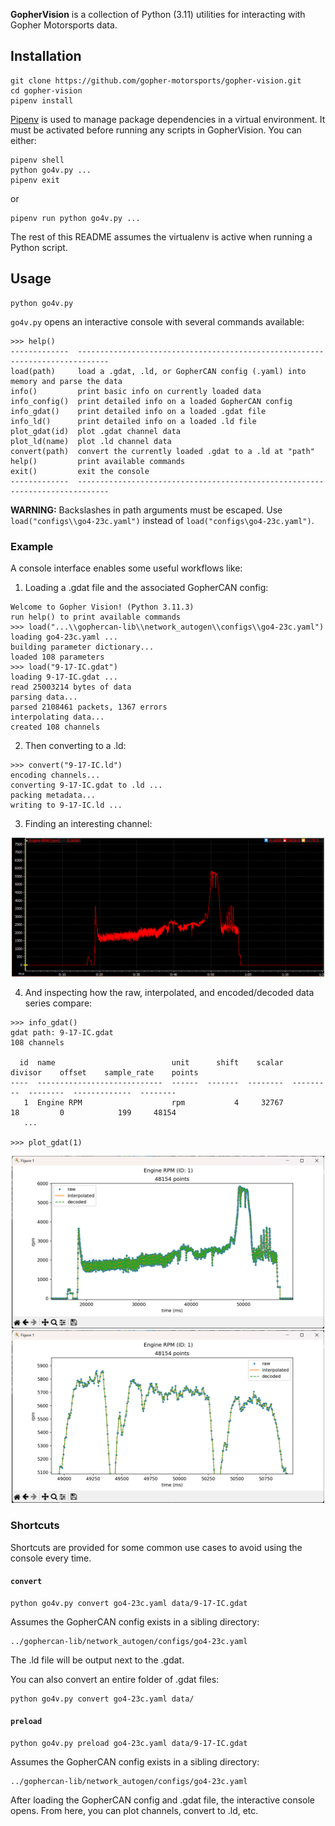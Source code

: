 **GopherVision** is a collection of Python (3.11) utilities for interacting with Gopher Motorsports data.

## Installation
```
git clone https://github.com/gopher-motorsports/gopher-vision.git
cd gopher-vision
pipenv install
```

[Pipenv](https://pipenv.pypa.io/en/latest/) is used to manage package dependencies in a virtual environment. It must be activated before running any scripts in GopherVision. You can either:
```
pipenv shell
python go4v.py ...
pipenv exit
```
or
```
pipenv run python go4v.py ...
```
The rest of this README assumes the virtualenv is active when running a Python script.

## Usage
```
python go4v.py
```

`go4v.py` opens an interactive console with several commands available:
```
>>> help()
-------------  -----------------------------------------------------------------------------
load(path)     load a .gdat, .ld, or GopherCAN config (.yaml) into memory and parse the data
info()         print basic info on currently loaded data
info_config()  print detailed info on a loaded GopherCAN config
info_gdat()    print detailed info on a loaded .gdat file
info_ld()      print detailed info on a loaded .ld file
plot_gdat(id)  plot .gdat channel data
plot_ld(name)  plot .ld channel data
convert(path)  convert the currently loaded .gdat to a .ld at "path"
help()         print available commands
exit()         exit the console
-------------  -----------------------------------------------------------------------------
```

**WARNING:** Backslashes in path arguments must be escaped. Use `load("configs\\go4-23c.yaml")` instead of `load("configs\go4-23c.yaml")`.

### Example

A console interface enables some useful workflows like:

1. Loading a .gdat file and the associated GopherCAN config:
```
Welcome to Gopher Vision! (Python 3.11.3)
run help() to print available commands
>>> load("...\\gophercan-lib\\network_autogen\\configs\\go4-23c.yaml")
loading go4-23c.yaml ...
building parameter dictionary...
loaded 108 parameters
>>> load("9-17-IC.gdat")
loading 9-17-IC.gdat ...
read 25003214 bytes of data
parsing data...
parsed 2108461 packets, 1367 errors
interpolating data...
created 108 channels
```

2. Then converting to a .ld:
```
>>> convert("9-17-IC.ld")
encoding channels...
converting 9-17-IC.gdat to .ld ...
packing metadata...
writing to 9-17-IC.ld ...
```

3. Finding an interesting channel:

<p align="center">
  <img width="500" src="img/i2.png">
</p>

4. And inspecting how the raw, interpolated, and encoded/decoded data series compare:

```
>>> info_gdat()
gdat path: 9-17-IC.gdat
108 channels

  id  name                          unit      shift    scalar    divisor    offset    sample_rate    points
----  ----------------------------  ------  -------  --------  ---------  --------  -------------  --------
   1  Engine RPM                    rpm           4     32767         18         0            199     48154
   ...

>>> plot_gdat(1)
```

<p align="center">
  <img width="500" src="img/plot.png">
  <img width="500" src="img/plot-zoomed.png">
</p>

### Shortcuts

Shortcuts are provided for some common use cases to avoid using the console every time.

#### `convert`

```
python go4v.py convert go4-23c.yaml data/9-17-IC.gdat
```

Assumes the GopherCAN config exists in a sibling directory:
```
../gophercan-lib/network_autogen/configs/go4-23c.yaml
```

The .ld file will be output next to the .gdat.

You can also convert an entire folder of .gdat files:
```
python go4v.py convert go4-23c.yaml data/
```

#### `preload`

```
python go4v.py preload go4-23c.yaml data/9-17-IC.gdat
```

Assumes the GopherCAN config exists in a sibling directory:
```
../gophercan-lib/network_autogen/configs/go4-23c.yaml
```

After loading the GopherCAN config and .gdat file, the interactive console opens. From here, you can plot channels, convert to .ld, etc.